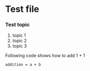 # Test file

### Test topic

1. topic 1
2. topic 2
3. topic 3

Following code shows how to add 1 + 1

```
addition = a + b
```
